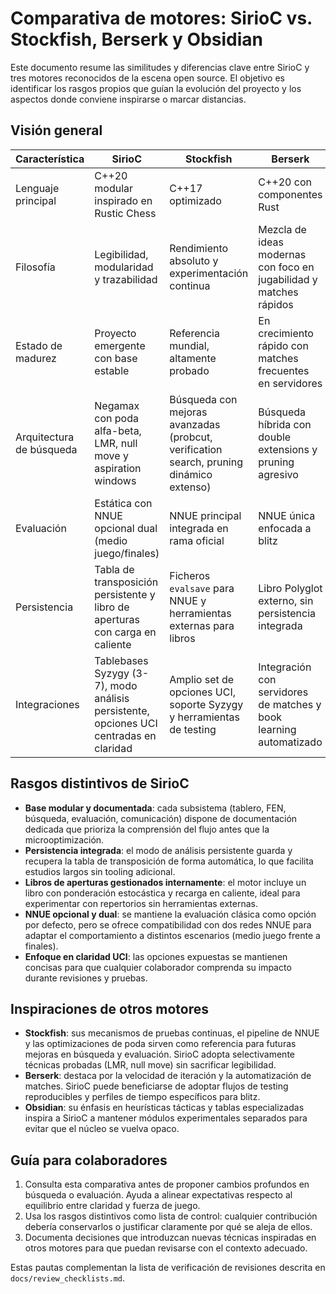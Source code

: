 # Comparativa de motores: SirioC vs. Stockfish, Berserk y Obsidian

Este documento resume las similitudes y diferencias clave entre SirioC y tres motores
reconocidos de la escena open source. El objetivo es identificar los rasgos propios
que guían la evolución del proyecto y los aspectos donde conviene inspirarse o
marcar distancias.

## Visión general

| Característica | SirioC | Stockfish | Berserk | Obsidian |
| --- | --- | --- | --- | --- |
| Lenguaje principal | C++20 modular inspirado en Rustic Chess | C++17 optimizado | C++20 con componentes Rust | C++17 con capas específicas para NNUE |
| Filosofía | Legibilidad, modularidad y trazabilidad | Rendimiento absoluto y experimentación continua | Mezcla de ideas modernas con foco en jugabilidad y matches rápidos | Innovación en heurísticas tácticas y tablas personalizadas |
| Estado de madurez | Proyecto emergente con base estable | Referencia mundial, altamente probado | En crecimiento rápido con matches frecuentes en servidores | Consolidado en torneos comunitarios |
| Arquitectura de búsqueda | Negamax con poda alfa-beta, LMR, null move y aspiration windows | Búsqueda con mejoras avanzadas (probcut, verification search, pruning dinámico extenso) | Búsqueda híbrida con double extensions y pruning agresivo | Búsqueda alfa-beta con extensiones seleccionadas y pruning personalizado |
| Evaluación | Estática con NNUE opcional dual (medio juego/finales) | NNUE principal integrada en rama oficial | NNUE única enfocada a blitz | NNUE propia especializada en táctica |
| Persistencia | Tabla de transposición persistente y libro de aperturas con carga en caliente | Ficheros `evalsave` para NNUE y herramientas externas para libros | Libro Polyglot externo, sin persistencia integrada | Persistencia centrada en redes y sets de pruebas |
| Integraciones | Tablebases Syzygy (3-7), modo análisis persistente, opciones UCI centradas en claridad | Amplio set de opciones UCI, soporte Syzygy y herramientas de testing | Integración con servidores de matches y book learning automatizado | Integración con frameworks de entrenamiento propios |

## Rasgos distintivos de SirioC

- **Base modular y documentada**: cada subsistema (tablero, FEN, búsqueda, evaluación,
  comunicación) dispone de documentación dedicada que prioriza la comprensión del
  flujo antes que la microoptimización.
- **Persistencia integrada**: el modo de análisis persistente guarda y recupera la
  tabla de transposición de forma automática, lo que facilita estudios largos sin
  tooling adicional.
- **Libros de aperturas gestionados internamente**: el motor incluye un libro con
  ponderación estocástica y recarga en caliente, ideal para experimentar con
  repertorios sin herramientas externas.
- **NNUE opcional y dual**: se mantiene la evaluación clásica como opción por defecto,
  pero se ofrece compatibilidad con dos redes NNUE para adaptar el comportamiento a
  distintos escenarios (medio juego frente a finales).
- **Enfoque en claridad UCI**: las opciones expuestas se mantienen concisas para que
  cualquier colaborador comprenda su impacto durante revisiones y pruebas.

## Inspiraciones de otros motores

- **Stockfish**: sus mecanismos de pruebas continuas, el pipeline de NNUE y las
  optimizaciones de poda sirven como referencia para futuras mejoras en búsqueda y
  evaluación. SirioC adopta selectivamente técnicas probadas (LMR, null move) sin
  sacrificar legibilidad.
- **Berserk**: destaca por la velocidad de iteración y la automatización de matches.
  SirioC puede beneficiarse de adoptar flujos de testing reproducibles y perfiles de
  tiempo específicos para blitz.
- **Obsidian**: su énfasis en heurísticas tácticas y tablas especializadas inspira a
  SirioC a mantener módulos experimentales separados para evitar que el núcleo se
  vuelva opaco.

## Guía para colaboradores

1. Consulta esta comparativa antes de proponer cambios profundos en búsqueda o
   evaluación. Ayuda a alinear expectativas respecto al equilibrio entre claridad y
   fuerza de juego.
2. Usa los rasgos distintivos como lista de control: cualquier contribución debería
   conservarlos o justificar claramente por qué se aleja de ellos.
3. Documenta decisiones que introduzcan nuevas técnicas inspiradas en otros motores
   para que puedan revisarse con el contexto adecuado.

Estas pautas complementan la lista de verificación de revisiones descrita en
`docs/review_checklists.md`.
